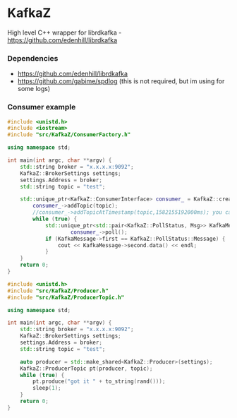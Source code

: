 # KafkaZ
High level C++ wrapper for librdkafka - https://github.com/edenhill/librdkafka

### Dependencies

* https://github.com/edenhill/librdkafka
* https://github.com/gabime/spdlog (this is not required, but im using for some logs)

### Consumer example

```c++
#include <unistd.h>
#include <iostream>
#include "src/KafkaZ/ConsumerFactory.h"

using namespace std;

int main(int argc, char **argv) {
    std::string broker = "x.x.x.x:9092";
    KafkaZ::BrokerSettings settings;
    settings.Address = broker;
    std::string topic = "test";

    std::unique_ptr<KafkaZ::ConsumerInterface> consumer_ = KafkaZ::createConsumer(settings, broker);
        consumer_->addTopic(topic);
        //consumer_->addTopicAtTimestamp(topic,1582155192000ms); you can specify based on timestamp also
        while (true) {
            std::unique_ptr<std::pair<KafkaZ::PollStatus, Msg>> KafkaMessage =
                    consumer_->poll();
            if (KafkaMessage->first == KafkaZ::PollStatus::Message) {
                cout << KafkaMessage->second.data() << endl;
            }
    }
    return 0;
}
```

```c++
#include <unistd.h>
#include "src/KafkaZ/Producer.h"
#include "src/KafkaZ/ProducerTopic.h"

using namespace std;

int main(int argc, char **argv) {
    std::string broker = "x.x.x.x:9092";
    KafkaZ::BrokerSettings settings;
    settings.Address = broker;
    std::string topic = "test";

    auto producer = std::make_shared<KafkaZ::Producer>(settings);
    KafkaZ::ProducerTopic pt(producer, topic);
    while (true) {
        pt.produce("got it " + to_string(rand()));
        sleep(1);
    }
    return 0;
}
```
